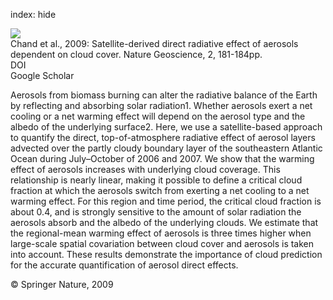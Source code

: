 index: hide

<div class="Citation">
    <div class="Citation-thumb CitationThumb-linked"  data-href="https://doi.org/10.1038/ngeo437">
      <img src="https://static.claimspace.cloud/climate-study-static/refs/thumbs/7/Chand_et_al_2009-thumb.png" />
    </div>

  <div class="Citation-body">
    <div class="Citation-text">Chand et al., 2009: Satellite-derived direct radiative effect of aerosols dependent on cloud cover. <span class="Article-journal">Nature Geoscience, </span><span class="Article-volume">2, </span>181-184pp.</div>
    <div class="Citation-links">
      <div class="CitationLink" data-href="https://doi.org/10.1038/ngeo437">
        <div class="CitationLink-icon CitationLink-Doi"></div>
        <div class="CitationLink-text">DOI</div>
      </div>
      <div class="CitationLink" data-href="https://scholar.google.com/scholar?q=10.1038/ngeo437">
        <div class="CitationLink-icon CitationLink-Scholar"></div>
        <div class="CitationLink-text">Google Scholar</div>
      </div>
    </div>
  </div>
</div>

Aerosols from biomass burning can alter the radiative balance of the Earth by reflecting and absorbing solar radiation1. Whether aerosols exert a net cooling or a net warming effect will depend on the aerosol type and the albedo of the underlying surface2. Here, we use a satellite-based approach to quantify the direct, top-of-atmosphere radiative effect of aerosol layers advected over the partly cloudy boundary layer of the southeastern Atlantic Ocean during July–October of 2006 and 2007. We show that the warming effect of aerosols increases with underlying cloud coverage. This relationship is nearly linear, making it possible to define a critical cloud fraction at which the aerosols switch from exerting a net cooling to a net warming effect. For this region and time period, the critical cloud fraction is about 0.4, and is strongly sensitive to the amount of solar radiation the aerosols absorb and the albedo of the underlying clouds. We estimate that the regional-mean warming effect of aerosols is three times higher when large-scale spatial covariation between cloud cover and aerosols is taken into account. These results demonstrate the importance of cloud prediction for the accurate quantification of aerosol direct effects.

<div class="Citation-copy">
&copy; Springer Nature, 2009
</div>